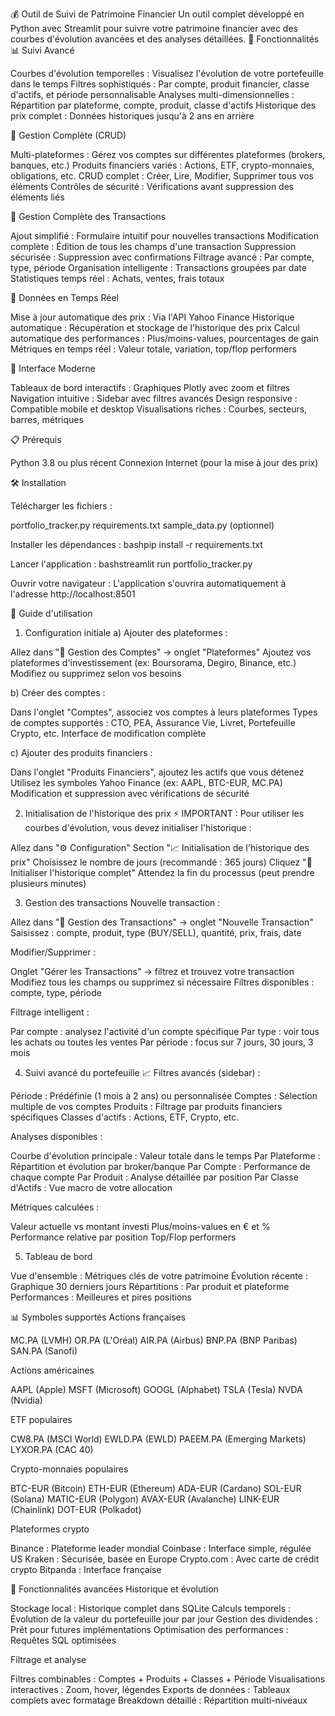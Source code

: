 💰 Outil de Suivi de Patrimoine Financier
Un outil complet développé en Python avec Streamlit pour suivre votre patrimoine financier avec des courbes d'évolution avancées et des analyses détaillées.
🚀 Fonctionnalités
📊 Suivi Avancé

Courbes d'évolution temporelles : Visualisez l'évolution de votre portefeuille dans le temps
Filtres sophistiqués : Par compte, produit financier, classe d'actifs, et période personnalisable
Analyses multi-dimensionnelles : Répartition par plateforme, compte, produit, classe d'actifs
Historique des prix complet : Données historiques jusqu'à 2 ans en arrière

💼 Gestion Complète (CRUD)

Multi-plateformes : Gérez vos comptes sur différentes plateformes (brokers, banques, etc.)
Produits financiers variés : Actions, ETF, crypto-monnaies, obligations, etc.
CRUD complet : Créer, Lire, Modifier, Supprimer tous vos éléments
Contrôles de sécurité : Vérifications avant suppression des éléments liés

💸 Gestion Complète des Transactions

Ajout simplifié : Formulaire intuitif pour nouvelles transactions
Modification complète : Édition de tous les champs d'une transaction
Suppression sécurisée : Suppression avec confirmations
Filtrage avancé : Par compte, type, période
Organisation intelligente : Transactions groupées par date
Statistiques temps réel : Achats, ventes, frais totaux

🔄 Données en Temps Réel

Mise à jour automatique des prix : Via l'API Yahoo Finance
Historique automatique : Récupération et stockage de l'historique des prix
Calcul automatique des performances : Plus/moins-values, pourcentages de gain
Métriques en temps réel : Valeur totale, variation, top/flop performers

🎨 Interface Moderne

Tableaux de bord interactifs : Graphiques Plotly avec zoom et filtres
Navigation intuitive : Sidebar avec filtres avancés
Design responsive : Compatible mobile et desktop
Visualisations riches : Courbes, secteurs, barres, métriques

📋 Prérequis

Python 3.8 ou plus récent
Connexion Internet (pour la mise à jour des prix)

🛠 Installation

Télécharger les fichiers :

portfolio_tracker.py
requirements.txt
sample_data.py (optionnel)


Installer les dépendances :
bashpip install -r requirements.txt

Lancer l'application :
bashstreamlit run portfolio_tracker.py

Ouvrir votre navigateur :
L'application s'ouvrira automatiquement à l'adresse http://localhost:8501

🎯 Guide d'utilisation
1. Configuration initiale
a) Ajouter des plateformes :

Allez dans "💼 Gestion des Comptes" → onglet "Plateformes"
Ajoutez vos plateformes d'investissement (ex: Boursorama, Degiro, Binance, etc.)
Modifiez ou supprimez selon vos besoins

b) Créer des comptes :

Dans l'onglet "Comptes", associez vos comptes à leurs plateformes
Types de comptes supportés : CTO, PEA, Assurance Vie, Livret, Portefeuille Crypto, etc.
Interface de modification complète

c) Ajouter des produits financiers :

Dans l'onglet "Produits Financiers", ajoutez les actifs que vous détenez
Utilisez les symboles Yahoo Finance (ex: AAPL, BTC-EUR, MC.PA)
Modification et suppression avec vérifications de sécurité

2. Initialisation de l'historique des prix ⚡
IMPORTANT : Pour utiliser les courbes d'évolution, vous devez initialiser l'historique :

Allez dans "⚙️ Configuration"
Section "📈 Initialisation de l'historique des prix"
Choisissez le nombre de jours (recommandé : 365 jours)
Cliquez "🚀 Initialiser l'historique complet"
Attendez la fin du processus (peut prendre plusieurs minutes)

3. Gestion des transactions
Nouvelle transaction :

Allez dans "💸 Gestion des Transactions" → onglet "Nouvelle Transaction"
Saisissez : compte, produit, type (BUY/SELL), quantité, prix, frais, date

Modifier/Supprimer :

Onglet "Gérer les Transactions" → filtrez et trouvez votre transaction
Modifiez tous les champs ou supprimez si nécessaire
Filtres disponibles : compte, type, période

Filtrage intelligent :

Par compte : analysez l'activité d'un compte spécifique
Par type : voir tous les achats ou toutes les ventes
Par période : focus sur 7 jours, 30 jours, 3 mois

4. Suivi avancé du portefeuille 📈
Filtres avancés (sidebar) :

Période : Prédéfinie (1 mois à 2 ans) ou personnalisée
Comptes : Sélection multiple de vos comptes
Produits : Filtrage par produits financiers spécifiques
Classes d'actifs : Actions, ETF, Crypto, etc.

Analyses disponibles :

Courbe d'évolution principale : Valeur totale dans le temps
Par Plateforme : Répartition et évolution par broker/banque
Par Compte : Performance de chaque compte
Par Produit : Analyse détaillée par position
Par Classe d'Actifs : Vue macro de votre allocation

Métriques calculées :

Valeur actuelle vs montant investi
Plus/moins-values en € et %
Performance relative par position
Top/Flop performers

5. Tableau de bord

Vue d'ensemble : Métriques clés de votre patrimoine
Évolution récente : Graphique 30 derniers jours
Répartitions : Par produit et plateforme
Performances : Meilleures et pires positions

📊 Symboles supportés
Actions françaises

MC.PA (LVMH)
OR.PA (L'Oréal)
AIR.PA (Airbus)
BNP.PA (BNP Paribas)
SAN.PA (Sanofi)

Actions américaines

AAPL (Apple)
MSFT (Microsoft)
GOOGL (Alphabet)
TSLA (Tesla)
NVDA (Nvidia)

ETF populaires

CW8.PA (MSCI World)
EWLD.PA (EWLD)
PAEEM.PA (Emerging Markets)
LYXOR.PA (CAC 40)

Crypto-monnaies populaires

BTC-EUR (Bitcoin)
ETH-EUR (Ethereum)
ADA-EUR (Cardano)
SOL-EUR (Solana)
MATIC-EUR (Polygon)
AVAX-EUR (Avalanche)
LINK-EUR (Chainlink)
DOT-EUR (Polkadot)

Plateformes crypto

Binance : Plateforme leader mondial
Coinbase : Interface simple, régulée US
Kraken : Sécurisée, basée en Europe
Crypto.com : Avec carte de crédit crypto
Bitpanda : Interface française

🔧 Fonctionnalités avancées
Historique et évolution

Stockage local : Historique complet dans SQLite
Calculs temporels : Évolution de la valeur du portefeuille jour par jour
Gestion des dividendes : Prêt pour futures implémentations
Optimisation des performances : Requêtes SQL optimisées

Filtrage et analyse

Filtres combinables : Comptes + Produits + Classes + Période
Visualisations interactives : Zoom, hover, légendes
Exports de données : Tableaux complets avec formatage
Breakdown détaillé : Répartition multi-niveaux
